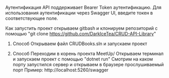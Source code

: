 Аутентификация
API поддерживает Bearer Token аутентификацию. Для использования аутентификации через Swagger UI, введите токен в соответствующее поле.

Как запустить проект
открываем gitbash и клонируем репозиторий с помощью "git clone https://github.com/DarkIceTea/CRUD-API-Library"

1. Способ
Открываем файл CRUDBooks.sln и запускаем проект

2. Способ
Переходим в корень проекта MeetUp/
Открываем терминал и запускаем проект с помощью "dotnet run"
Смотрим на каком порту запустился сервер и открываем в браузере прослушиваемый порт
Пример: http://localhost:5260/swagger
